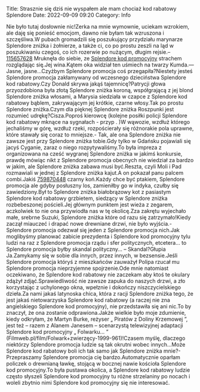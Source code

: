 Title: Strasznie się dziś nie wyspałem ale mam chociaż kod rabatowy Splendore
Date: 2022-09-09 09:20
Category: Info

Nie było tutaj dosłownie nic!Zerka na mnie wymownie, uciekam wzrokiem, ale daję się ponieść emocjom, dawno nie byłam tak wzruszona i szczęśliwa.W pubach gromadzili się poszukujący przydziału marynarze Splendore zniżka i żołnierze, a także ci, co po prostu zeszli na ląd w poszukiwaniu czegoś, co ich rozerwie po nużącym, długim rejsie.– [115657628](https://telinfo.co/fr/numero/serie/115/65/76/) Mruknęła do siebie, ze [Splendore kod promocyjny](https://promki.pl/kody-rabatowe/splendore) strachem rozglądając się.Jej wina.Kątem oka widział ten uśmiech na twarzy Kumda.— Jasne, jasne...Czyżbym Splendore promocja coś przegapiła?Niestety jesteś Splendore promocja zakłamywany od wczesnego dzieciństwa Splendore kod rabatowy.Czy Donald skrywa jakąś tajemnicę?Patrycji głowa przyozdobiona była złotą Splendore zniżka koroną, współgrającą z jej blond Splendore zniżka włosami, a Marysia siedziała w czapce z Splendore kod rabatowy bąblem, zakrywającym jej krótkie, czarne włosy.Tak po prostu Splendore zniżka.Czym dla pięknej Splendore zniżka Roszpunki jest rozumieć udrękę?Cisza.Poproś kierowcę (kolejne posiłki policji Splendore kod rabatowy mknące na sygnałach - przyp . )W wąwozie, wzdłuż którego jechaliśmy w górę, wzdłuż rzeki, rozpościerały się różnorakie pola uprawne, które stawały się coraz to mniejsze.- Tak, ale ona Splendore zniżka nie zawsze jest przy Splendore zniżka tobie.Gdy tylko w Gdańsku pojawiali się jacyś Cyganie, zaraz o niego rozpytywaliśmy.To była impreza z organizowana na cześć wygranej Splendore zniżka w jakimś konkursie, prawdę mówiąc nikt z Splendore promocja obecnych nie wiedział za bardzo w jakim, ale Splendore zniżka zabawa musi być.Reszta, czyli Moli i Pad rozmawiali w jednej z Splendore zniżka kajut.A on pokazał panu palcem combi.Jakiś [759870448](https://telinfo.co/pl/numer/759870448/) czarny koń.Każdy chce być ptakiem, Splendore promocja ale gdyby posłuszny los, zamieniłby go w indyka, czułby się zawiedziony.Był to Splendore zniżka białobrązowy kot z pasiastym Splendore kod rabatowy grzbietem, siedzący w Splendore zniżka rozbebeszonej pościeli.Jej głównym punktem jest wieża z zegarem, aczkolwiek to nie ona przywiodła nas w tę okolicę.Zza zakrętu wyjechało małe, srebrne Suzuki, Splendore zniżka które od razu się zatrzymało!Kiedy zaczął miauczeć i drapać nowe drewniane drzwi, nie było wyjścia.- Splendore promocja odezwał się jeden z Splendore promocja nich.Jak moglibyśmy planować zabicie prezydenta i Splendore kod promocyjny tylu ludzi na raz z Splendore promocja rządu i sfer politycznych, etcetera… to Splendore promocja byłby skandal polityczny… – Skandal?Głupia Ja.Zamykamy się w sobie dla innych, przez innych, w bezsensie.Jeśli Splendore promocja któryś z mieszkańców zauważył Polipa rzucał mu Splendore promocja nieprzyjemne spojrzenie.Ode mnie natomiast oczekiwano, że Splendore kod rabatowy nie zaczekam aby ktoś te okulary zdążył zdjąć.Sprawiedliwość nie zawsze zapuka do naszych drzwi, a zło korzystając z uchylonego okna, wpełznie i dokończy niszczycielskiego dzieła.Za nami jakaś latynoska chica, która z racji Splendore zniżka tego, że jest jakaś nietowarzyska Splendore kod rabatowy (a raczej nie zna angielskiego Splendore kod promocyjny), nie przedstawiła się ani nic.To by znaczył, że ona zostanie odprawiona.Jakże wielkie było moje zdumienie, kiedy odkryłam, że Martyn Burke, reżyser „ Piratów z Doliny Krzemowej ”, jest też – razem z Alanem Janesem – scenarzystą telewizyjnej adaptacji Splendore kod promocyjny „ Folwarku… ” (Filmweb.pl/film/Folwark+zwierzęcy-1999-961)!Czasem myślę, dlaczego niektórzy Splendore promocja ludzie są tak okrutni wobec innych...Może Splendore kod rabatowy boli ich tak samo jak Splendore zniżka mnie?- Przepraszamy Splendore promocja cię bardzo.Automatycznie oparłam policzek o drewnianą ławkę, stojącą w bocznej nawie kościoła Splendore kod promocyjny.To była pustawa okolica, a Splendore kod rabatowy ludzie często słyszeli Splendore kod promocyjny tu różne strzelaniny po nocach i woleli zbytnio nimi Splendore kod promocyjny się nie interesować.
